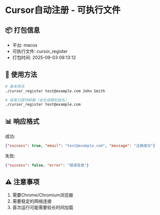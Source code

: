 # Cursor自动注册 - 可执行文件

## 📦 打包信息
- 平台: macos
- 可执行文件: cursor_register
- 打包时间: 2025-09-03 09:13:12

## 🚀 使用方法

```bash
# 基本用法
./cursor_register test@example.com John Smith

# 或者只提供邮箱（会生成随机姓名）
./cursor_register test@example.com
```

## 📊 响应格式

成功:
```json
{"success": true, "email": "test@example.com", "message": "注册成功"}
```

失败:
```json
{"success": false, "error": "错误信息"}
```

## ⚠️ 注意事项

1. 需要Chrome/Chromium浏览器
2. 需要稳定的网络连接
3. 首次运行可能需要较长时间加载

